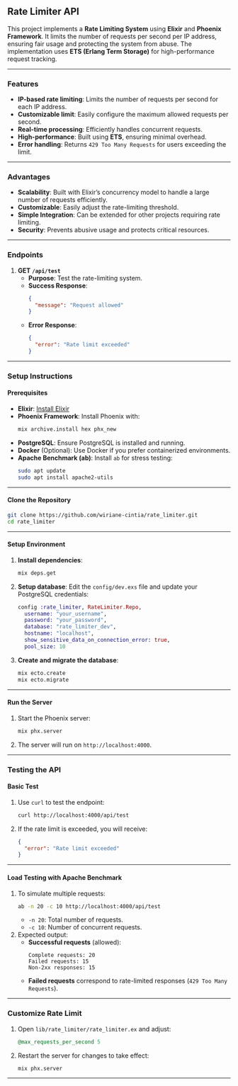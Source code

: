 ## **Rate Limiter API**
This project implements a **Rate Limiting System** using **Elixir** and **Phoenix Framework**. It limits the number of requests per second per IP address, ensuring fair usage and protecting the system from abuse. The implementation uses **ETS (Erlang Term Storage)** for high-performance request tracking.

---

### **Features**
- **IP-based rate limiting**: Limits the number of requests per second for each IP address.
- **Customizable limit**: Easily configure the maximum allowed requests per second.
- **Real-time processing**: Efficiently handles concurrent requests.
- **High-performance**: Built using **ETS**, ensuring minimal overhead.
- **Error handling**: Returns `429 Too Many Requests` for users exceeding the limit.

---

### **Advantages**
- **Scalability**: Built with Elixir’s concurrency model to handle a large number of requests efficiently.
- **Customizable**: Easily adjust the rate-limiting threshold.
- **Simple Integration**: Can be extended for other projects requiring rate limiting.
- **Security**: Prevents abusive usage and protects critical resources.

---

### **Endpoints**
1. **GET `/api/test`**
   - **Purpose**: Test the rate-limiting system.
   - **Success Response**: 
     ```json
     {
       "message": "Request allowed"
     }
     ```
   - **Error Response**:
     ```json
     {
       "error": "Rate limit exceeded"
     }
     ```

---

### **Setup Instructions**

#### **Prerequisites**
- **Elixir**: [Install Elixir](https://elixir-lang.org/install.html)
- **Phoenix Framework**: Install Phoenix with:
  ```bash
  mix archive.install hex phx_new
  ```
- **PostgreSQL**: Ensure PostgreSQL is installed and running.
- **Docker** (Optional): Use Docker if you prefer containerized environments.
- **Apache Benchmark (ab)**: Install `ab` for stress testing:
  ```bash
  sudo apt update
  sudo apt install apache2-utils
  ```

---

#### **Clone the Repository**
```bash
git clone https://github.com/wiriane-cintia/rate_limiter.git
cd rate_limiter
```

---

#### **Setup Environment**
1. **Install dependencies**:
   ```bash
   mix deps.get
   ```
2. **Setup database**:
   Edit the `config/dev.exs` file and update your PostgreSQL credentials:
   ```elixir
   config :rate_limiter, RateLimiter.Repo,
     username: "your_username",
     password: "your_password",
     database: "rate_limiter_dev",
     hostname: "localhost",
     show_sensitive_data_on_connection_error: true,
     pool_size: 10
   ```
3. **Create and migrate the database**:
   ```bash
   mix ecto.create
   mix ecto.migrate
   ```

---

#### **Run the Server**
1. Start the Phoenix server:
   ```bash
   mix phx.server
   ```
2. The server will run on `http://localhost:4000`.

---

### **Testing the API**
#### **Basic Test**
1. Use `curl` to test the endpoint:
   ```bash
   curl http://localhost:4000/api/test
   ```
2. If the rate limit is exceeded, you will receive:
   ```json
   {
     "error": "Rate limit exceeded"
   }
   ```

---

#### **Load Testing with Apache Benchmark**
1. To simulate multiple requests:
   ```bash
   ab -n 20 -c 10 http://localhost:4000/api/test
   ```
   - `-n 20`: Total number of requests.
   - `-c 10`: Number of concurrent requests.
2. Expected output:
   - **Successful requests** (allowed):
     ```
     Complete requests: 20
     Failed requests: 15
     Non-2xx responses: 15
     ```
   - **Failed requests** correspond to rate-limited responses (`429 Too Many Requests`).

---

### **Customize Rate Limit**
1. Open `lib/rate_limiter/rate_limiter.ex` and adjust:
   ```elixir
   @max_requests_per_second 5
   ```
2. Restart the server for changes to take effect:
   ```bash
   mix phx.server
   ```

---
